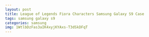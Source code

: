 ```yaml
---
layout: post
title: League of Legends Fiora Characters Samsung Galaxy S9 Case
tags: samsung galaxy s9
categories: samsung
img: 1WtlbDzFas3aIK4xyjKYAxs-T3dSkDFqT
---
```

